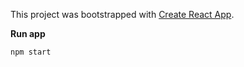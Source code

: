This project was bootstrapped with [Create React App](https://github.com/facebookincubator/create-react-app).

**Run app**
```
npm start
```
